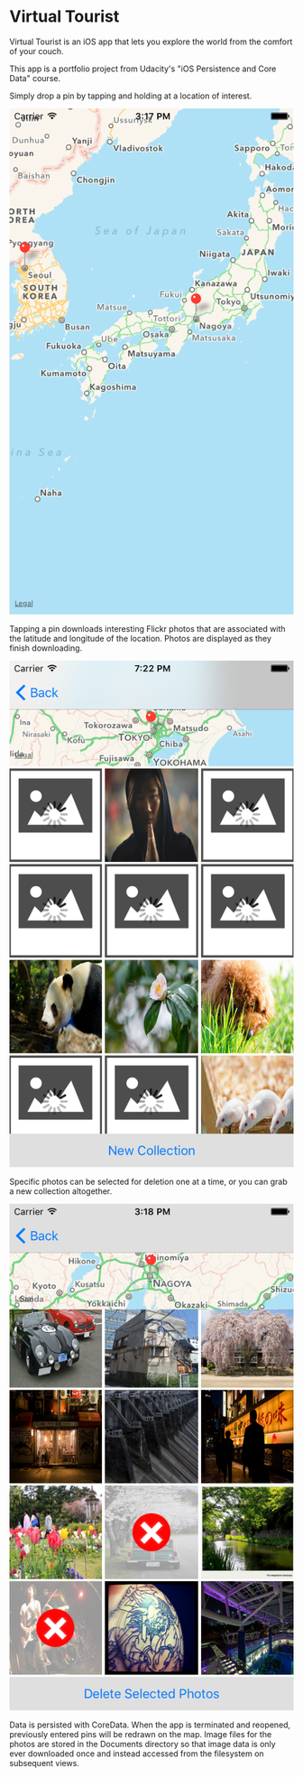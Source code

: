 # Virtual Tourist
Virtual Tourist is an iOS app that lets you explore the world from the comfort of your couch.

This app is a portfolio project from Udacity's "iOS Persistence and Core Data" course.

Simply drop a pin by tapping and holding at a location of interest.

![alt tag](Screenshots/map.png)

Tapping a pin downloads interesting Flickr photos that are associated with the latitude and longitude of the location. Photos are displayed as they finish downloading.

![alt tag](Screenshots/progress.png)

Specific photos can be selected for deletion one at a time, or you can grab a new collection altogether.

![alt tag](Screenshots/delete.png)

Data is persisted with CoreData. When the app is terminated and reopened, previously entered pins will be redrawn on the map. Image files for the photos are stored in the Documents directory so that image data is only ever downloaded once and instead accessed from the filesystem on subsequent views.
